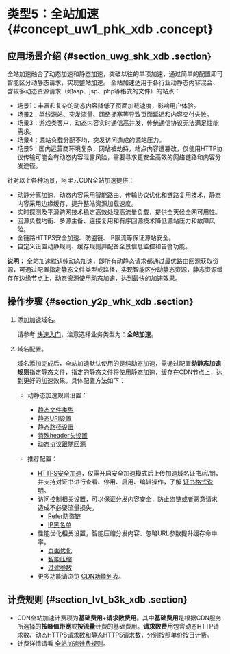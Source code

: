 # 类型5：全站加速 {#concept_uw1_phk_xdb .concept}

## 应用场景介绍 {#section_uwg_shk_xdb .section}

全站加速融合了动态加速和静态加速，突破以往的单项加速，通过简单的配置即可智能区分动静态请求，实现整站加速。 全站加速适用于各行业动静态内容混合、含较多动态资源请求（如asp、jsp、php等格式的文件）的站点：

-   场景1：丰富和复杂的动态内容降低了页面加载速度，影响用户体验。
-   场景2：单线源站、突发流量、网络拥塞等导致页面延迟和内容交付失败。
-   场景3：游戏类客户，动态内容实时通信高并发，传统通信协议无法满足性能需求。
-   场景4：源站负载分配不均，突发访问造成的源站压力。
-   场景5：国内运营商环境复杂，网站被劫持，站点内容遭篡改，仅使用HTTP协议传输可能会有动态内容泄露风险，需要寻求更安全高效的网络链路和内容分发途径。

针对以上各种场景，阿里云CDN全站加速提供：

-   动静分离加速，动态内容采用智能路由、传输协议优化和链路复用技术，静态内容采用边缘缓存，提升整站资源加载速度。
-   实时探测及平滑跨网技术稳定高效处理高流量负载，提供全天候全网可用性。
-   回源负载均衡、多源主备、连接复用和有序回源技术降低源站压力和故障风险。
-   全链路HTTPS安全加速、防盗链、IP限流等保证源站安全。
-   自定义设置动静规则、缓存规则并配备全景信息监控和告警功能。

**说明：** 全站加速默认纯动态加速，即所有动静态请求都通过最优路由回源获取资源，可通过配置指定静态文件类型或路径，实现智能区分动静态资源，静态资源缓存在边缘节点上，动态资源使用动态加速，达到最快的加速效果。

## 操作步骤 {#section_y2p_whk_xdb .section}

1.  添加加速域名。

    请参考 [快速入门](../cn.zh-CN/快速入门/快速入门.md#)，注意选择业务类型为：**全站加速**。

2.  域名配置。

    域名添加完成后，全站加速默认使用的是纯动态加速，需通过配置**动静态加速规则**指定静态文件，指定的静态文件将使用静态加速，缓存在CDN节点上，达到更好的加速效果。具体配置方法如下：

    -   动静态加速规则设置：

        -   [静态文件类型](cn.zh-CN/用户指南/全站加速设置/静态文件类型.md#)
        -   [静态URI设置](cn.zh-CN/用户指南/全站加速设置/静态URI设置.md#)
        -   [静态路径设置](cn.zh-CN/用户指南/全站加速设置/静态路径设置.md#)
        -   [特殊header头设置](cn.zh-CN/用户指南/全站加速设置/特殊header头设置.md#)
        -   [动态协议跟随回源](cn.zh-CN/用户指南/全站加速设置/动态协议跟随回源.md#)
    -   推荐配置：

        -   [HTTPS安全加速](cn.zh-CN/用户指南/增值服务/HTTPS安全加速/HTTPS安全加速设置.md#)，仅需开启安全加速模式后上传加速域名证书/私钥，并支持对证书进行查看、停用、启用、编辑操作，了解 [证书格式说明](cn.zh-CN/用户指南/增值服务/HTTPS安全加速/证书格式说明.md#)。
        -   访问控制相关设置，可以保证分发内容安全，防止盗链或者恶意请求造成不必要流量损失。
            -   [Refer防盗链](cn.zh-CN/用户指南/访问控制设置/防盗链.md#)
            -   [IP黑名单](cn.zh-CN/用户指南/访问控制设置/IP黑名单.md#)
        -   性能优化相关设置，智能压缩分发内容、忽略URL参数提升缓存命中率。
            -   [页面优化](cn.zh-CN/用户指南/性能优化设置/页面优化.md#)
            -   [智能压缩](cn.zh-CN/用户指南/性能优化设置/智能压缩.md#)
            -   [过滤参数](cn.zh-CN/用户指南/性能优化设置/过滤参数.md#)
        -   更多功能请浏览 [CDN功能列表](cn.zh-CN/用户指南/CDN功能列表.md#)。

## 计费规则 {#section_lvt_b3k_xdb .section}

-   CDN全站加速计费项为**基础费用**+**请求数费用**。其中**基础费用**是根据CDN服务所选择的**按峰值带宽**或**按流量**计费的基础费用。**请求数费用**包含动态HTTP请求数、动态HTTPS请求数和静态HTTPS请求数，分别按照单价按日计费。
-   计费详情请看 [全站加速计费规则](https://www.aliyun.com/price/product?spm=0.0.0.0.LuMqgh#/cdn/detail)。

